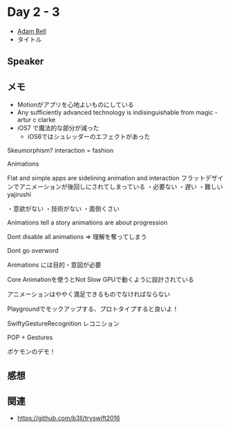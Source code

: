 # Day 2 - 3

* [Adam Bell](https://twitter.com/b3ll)
* タイトル

## Speaker

## メモ

* Motionがアプリを心地よいものにしている
* Any sufficiently advanced technology is indisinguishable from magic - artur c clarke
* iOS7 で魔法的な部分が減った
    * iOS6ではシュレッダーのエフェクトがあった
    
Skeumorphism?
interaction = fashion

Animations

Flat and simple apps are sidelining animation and interaction
フラットデザインでアニメーションが後回しにされてしまっている
・必要ない
・遅い
・難しい
yajirushi 

・意欲がない
・技術がない
・面倒くさい

Animations tell a story
animations are about progression

Dont disable all animations => 理解を奪ってしまう

Dont go overword

Animations には目的・意図が必要

Core Animationを使うとNot Slow
GPUで動くように設計されている

アニメーションはややく満足できるものでなければならない

Playgroundでモックアップする、プロトタイプすると良いよ！

SwiftyGestureRecognition レコニション

POP + Gestures

ポケモンのデモ！

## 感想

## 関連

* https://github.com/b3ll/tryswift2016
